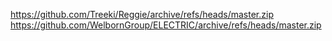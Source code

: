 https://github.com/Treeki/Reggie/archive/refs/heads/master.zip
https://github.com/WelbornGroup/ELECTRIC/archive/refs/heads/master.zip
